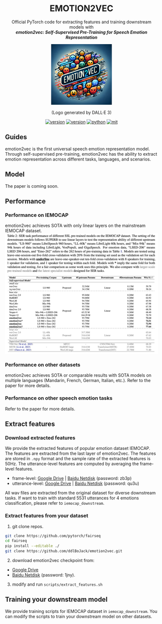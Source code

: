 <div align="center">
    <h1>
    EMOTION2VEC
    </h1>
    <p>
    Official PyTorch code for extracting features and training downstream models with <br>
    <b><em>emotion2vec: Self-Supervised Pre-Training for Speech Emotion Representation</em></b>
    </p>
    <p>
    <img src="src/logo.png" alt="emotion2vec Logo" style="width: 200px; height: 200px;">
    </p>
    <p>
    (Logo generated by DALL·E 3)
    </p>
    <a href="https://github.com/ddlBoJack/MT4SSL"><img src="https://img.shields.io/badge/Platform-linux-lightgrey" alt="version"></a>
    <a href="https://github.com/ddlBoJack/MT4SSL"><img src="https://img.shields.io/badge/Python-3.8-orange" alt="version"></a>
    <a href="https://github.com/ddlBoJack/MT4SSL"><img src="https://img.shields.io/badge/PyTorch-1.12-brightgreen" alt="python"></a>
    <a href="https://github.com/ddlBoJack/MT4SSL"><img src="https://img.shields.io/badge/License-MIT-red.svg" alt="mit"></a>
</div>

## Guides

emotion2vec is the first universal speech emotion representation model. Through self-supervised pre-training, emotion2vec has the ability to extract emotion representation across different tasks, languages, and scenarios.


## Model
The paper is coming soon.

## Performance
### Performance on IEMOCAP
emotion2vec achieves SOTA with only linear layers on the mainstream IEMOCAP dataset. 
![](./src/IEMOCAP.png)

### Performance on other datasets
emotion2vec achieves SOTA or comparable results with SOTA models on multiple languages (Mandarin, French, German, Italian, etc.). Refer to the paper for more details.

### Performance on other speech emotion tasks
Refer to the paper for more details.


## Extract features
### Download extracted features
We provide the extracted features of popular emotion dataset IEMOCAP. The features are extracted from the last layer of emotion2vec. The features are stored in `.npy` format and the sample rate of the extracted features is 50Hz. The utterance-level features are computed by averaging the frame-level features.
- frame-level: [Google Drive](https://drive.google.com/file/d/1JdQzwDJJEdKZcqSC1TXETvFZ7VpUvLEX/view?usp=sharing) | [Baidu Netdisk](https://pan.baidu.com/s/1FtCwhUwhONaeEos4nLYFWw?pwd=zb3p) (password: zb3p)
- utterance-level: [Google Drive](https://drive.google.com/file/d/1jJVfoEKC8yjwj39F__8jIQayd5PBO0WD/view?usp=sharing) | [Baidu Netdisk](https://pan.baidu.com/s/1AsJHacD6a5h27YJiCSee4w?pwd=qu3u) (password: qu3u)

All wav files are extracted from the original dataset for diverse downstream tasks. If want to train with standard 5531 utterances for 4 emotions classification, please refer to `iemocap_downstream`.

### Extract features from your dataset
1. git clone repos.
```bash
git clone https://github.com/pytorch/fairseq
cd fairseq
pip install --editable ./
git clone https://github.com/ddlBoJack/emotion2vec.git
```

2. download emotion2vec checkpoint from:
- [Google Drive](https://drive.google.com/file/d/1vzJdLTogkbhGc_ncNUc6xH2riS8oDGDI/view?usp=sharing)
- [Baidu Netdisk](https://pan.baidu.com/s/1-KXR6Zhl6VxxddQbKf5YJQ?pwd=1jny) (password: 1jny).

3. modify and run `scripts/extract_features.sh`

## Training your downstream model
We provide training scripts for IEMOCAP dataset in `iemocap_downstream`. You can modify the scripts to train your downstream model on other datasets.
